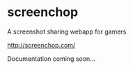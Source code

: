 screenchop
==========

A screenshot sharing webapp for gamers

http://screenchop.com/

Documentation coming soon...